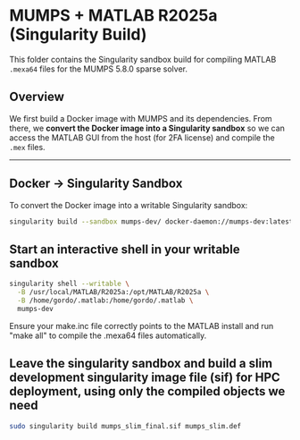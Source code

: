 # MUMPS + MATLAB R2025a (Singularity Build)

This folder contains the Singularity sandbox build for compiling MATLAB `.mexa64` files for the MUMPS 5.8.0 sparse solver.

## Overview

We first build a Docker image with MUMPS and its dependencies. From there, we **convert the Docker image into a Singularity sandbox** so we can access the MATLAB GUI from the host (for 2FA license) and compile the `.mex` files.

---

## Docker → Singularity Sandbox

To convert the Docker image into a writable Singularity sandbox:

```bash
singularity build --sandbox mumps-dev/ docker-daemon://mumps-dev:latest
```

## Start an interactive shell in your writable sandbox
```bash
singularity shell --writable \
  -B /usr/local/MATLAB/R2025a:/opt/MATLAB/R2025a \
  -B /home/gordo/.matlab:/home/gordo/.matlab \
  mumps-dev
```

Ensure your make.inc file correctly points to the MATLAB install and run "make all" to compile the .mexa64 files automatically.

## Leave the singularity sandbox and build a slim development singularity image file (sif) for HPC deployment, using only the compiled objects we need
```bash
sudo singularity build mumps_slim_final.sif mumps_slim.def
```

